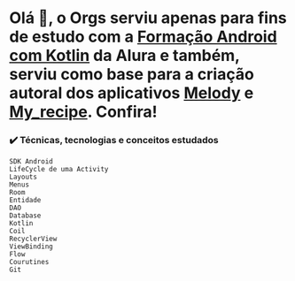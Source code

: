 # Olá 👋, o Orgs serviu apenas para fins de estudo com a [Formação Android com Kotlin](https://cursos.alura.com.br/formacao-android-kotlin) da Alura e também, serviu como base para a criação autoral dos aplicativos [Melody](https://github.com/gabrielbmmaia/Melody "Aplicativo Melody") e [My_recipe](https://github.com/gabrielbmmaia/My_Recipe "Aplicativo My Recipe"). Confira!

### ✔️ Técnicas, tecnologias e conceitos estudados

`SDK Android` <br>
`LifeCycle de uma Activity` <br>
`Layouts` <br>
`Menus` <br>
`Room` <br>
`Entidade` <br>
`DAO` <br>
`Database` <br>
`Kotlin` <br>
`Coil` <br>
`RecyclerView` <br>
`ViewBinding` <br>
`Flow` <br>
`Courutines` <br>
`Git`

